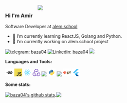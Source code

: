 <img align='right' src="https://i.imgur.com/H2xbvrS_d.webp?maxwidth=728&fidelity=grand" width="400">

### Hi I'm Amir 

Software Developer at <a href="https://alem.school/">alem school</a>
           
- 🌱 I’m currently learning ReactJS, Golang and Python.
- 🔭 I’m currently working on alem.school project


[![telegram: baza04](https://img.shields.io/badge/-baza04-blue?style=flat-square&logo=telegram&logoColor=white&link=https://t.me/baza04)](https://t.me/baza04)
[![Linkedin: baza04](https://img.shields.io/badge/-baza04-blue?style=flat-square&logo=Linkedin&logoColor=white&link=https://www.linkedin.com/in/baza04/)](https://www.linkedin.com/in/baza04/)
[![](https://komarev.com/ghpvc/?username=baza04&style=flat&color=bluev&label=Views)](https://github.com/baza04)

**Languages and Tools:**

<code><img height="25" src="https://raw.githubusercontent.com/github/explore/80688e429a7d4ef2fca1e82350fe8e3517d3494d/topics/go/go.png"></code>
<code><img height="25" src="https://raw.githubusercontent.com/github/explore/80688e429a7d4ef2fca1e82350fe8e3517d3494d/topics/javascript/javascript.png"></code>
<code><img height="25" src="https://raw.githubusercontent.com/github/explore/80688e429a7d4ef2fca1e82350fe8e3517d3494d/topics/react/react.png"></code>
<code><img height="25" src="https://raw.githubusercontent.com/github/explore/80688e429a7d4ef2fca1e82350fe8e3517d3494d/topics/redux/redux.png"></code>
<code><img height="25" src="https://material-ui.com/static/logo_raw.svg"></code>
<code><img height="25" src="https://raw.githubusercontent.com/github/explore/80688e429a7d4ef2fca1e82350fe8e3517d3494d/topics/python/python.png"></code>
<code><img height="25" src="https://bashlogo.com/img/symbol/png/full_colored_dark.png"></code>
<code><img height="25" src="https://raw.githubusercontent.com/github/explore/80688e429a7d4ef2fca1e82350fe8e3517d3494d/topics/git/git.png"></code>
<code><img height="25" src="https://raw.githubusercontent.com/github/explore/80688e429a7d4ef2fca1e82350fe8e3517d3494d/topics/flutter/flutter.png"></code>

**Some stats:**

<a href="https://github.com/baza04">
  <img align="center" src="https://github-readme-stats.vercel.app/api?username=baza04&show_icons=true&theme=chartreuse-dark" alt="baza04's github stats" width="53.8%" />
</a>
<a href="https://github.com/baza04">
  <img align="center" src="https://github-readme-stats.vercel.app/api/top-langs/?username=baza04&layout=compact&theme=dark" width="45%"/>
</a>


<!--
**baza04/baza04** is a ✨ _special_ ✨ repository because its `README.md` (this file) appears on your GitHub profile.

Here are some ideas to get you started:

- 🔭 I’m currently working on ...
- 🌱 I’m currently learning Golang, JavaScript
- 👯 I’m looking to collaborate on ...
- 🤔 I’m looking for help with ...
- 💬 Ask me about ...
- 📫 How to reach me: https://www.linkedin.com/in/baza04/
- 😄 Pronouns: ...
- ⚡ Fun fact: ... 
-->
